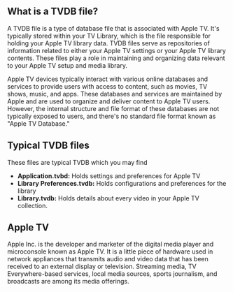 ## What is a TVDB file?

A TVDB file is a type of database file that is associated with Apple TV. It's typically stored within your TV Library, which is the file responsible for holding your Apple TV library data. TVDB files serve as repositories of information related to either your Apple TV settings or your Apple TV library contents. These files play a role in maintaining and organizing data relevant to your Apple TV setup and media library.

Apple TV devices typically interact with various online databases and services to provide users with access to content, such as movies, TV shows, music, and apps. These databases and services are maintained by Apple and are used to organize and deliver content to Apple TV users. However, the internal structure and file format of these databases are not typically exposed to users, and there's no standard file format known as "Apple TV Database."

## Typical TVDB files

These files are typical TVDB which you may find

- **Application.tvbd:** Holds settings and preferences for Apple TV
- **Library Preferences.tvdb:** Holds configurations and preferences for the library
- **Library.tvdb:** Holds details about every video in your Apple TV collection.

## Apple TV

Apple Inc. is the developer and marketer of the digital media player and microconsole known as Apple TV. It is a little piece of hardware used in network appliances that transmits audio and video data that has been received to an external display or television. Streaming media, TV Everywhere-based services, local media sources, sports journalism, and broadcasts are among its media offerings.






